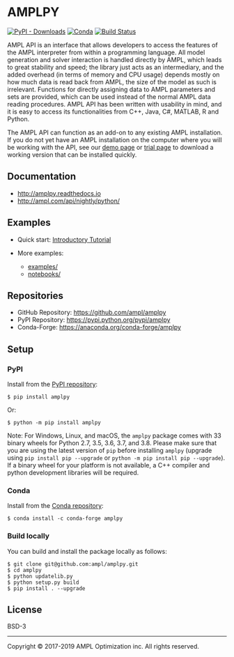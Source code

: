 # AMPLPY

[![PyPI - Downloads](https://img.shields.io/pypi/dm/amplpy?label=PyPI%20downloads)](https://pypistats.org/packages/amplpy)
[![Conda](https://img.shields.io/conda/dn/conda-forge/amplpy?label=Conda%20downloads)](https://anaconda.org/conda-forge/amplpy)
[![Build Status](https://dev.azure.com/fdabrandao/amplpy/_apis/build/status/ampl.amplpy?branchName=master)](https://dev.azure.com/fdabrandao/amplpy/_build/latest?definitionId=2&branchName=master)


AMPL API is an interface that allows developers to access the features of the
AMPL interpreter from within a programming language. All model generation and
solver interaction is handled directly by AMPL, which leads to great stability
and speed; the library just acts as an intermediary, and the added overhead
(in terms of memory and CPU usage) depends mostly on how much data is read
back from AMPL, the size of the model as such is irrelevant. Functions for
directly assigning data to AMPL parameters and sets are provided, which can
be used instead of the normal AMPL data reading procedures.  AMPL API has been
written with usability in mind, and it is easy to access its functionalities
from C++, Java, C#, MATLAB, R and Python.

The AMPL API can function as an add-on to any existing AMPL installation. If
you do not yet have an AMPL installation on the computer where you will be
working with the API, see our
[demo page](http://ampl.com/try-ampl/download-a-free-demo/)
or
[trial page](http://ampl.com/try-ampl/request-a-full-trial/)
to download a working version that can be installed quickly.

## Documentation

- http://amplpy.readthedocs.io
- http://ampl.com/api/nightly/python/

## Examples

- Quick start: [Introductory Tutorial](notebooks/quickstart.ipynb)

- More examples:
  - [examples/](examples/)
  - [notebooks/](notebooks/)

## Repositories

- GitHub Repository: https://github.com/ampl/amplpy
- PyPI Repository: https://pypi.python.org/pypi/amplpy
- Conda-Forge: https://anaconda.org/conda-forge/amplpy

## Setup

### PyPI

Install from the [PyPI repository](https://pypi.python.org/pypi/amplpy):
```
$ pip install amplpy
```
Or:
```
$ python -m pip install amplpy
```

Note: For Windows, Linux, and macOS, the `amplpy` package comes with 33 binary wheels for Python 2.7, 3.5, 3.6, 3.7, and 3.8. Please make sure that you are using the latest version of `pip` before installing `amplpy` (upgrade using `pip install pip --upgrade` or `python -m pip install pip --upgrade`). If a binary wheel for your platform is not available, a C++ compiler and python development libraries will be required.

### Conda

Install from the [Conda repository](https://anaconda.org/conda-forge/amplpy):
```
$ conda install -c conda-forge amplpy
```

### Build locally

You can build and install the package locally as follows:
```
$ git clone git@github.com:ampl/amplpy.git
$ cd amplpy
$ python updatelib.py
$ python setup.py build
$ pip install . --upgrade
```

## License

BSD-3

***
Copyright © 2017-2019 AMPL Optimization inc. All rights reserved.
